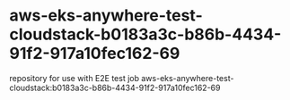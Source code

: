 # aws-eks-anywhere-test-cloudstack-b0183a3c-b86b-4434-91f2-917a10fec162-69
repository for use with E2E test job aws-eks-anywhere-test-cloudstack:b0183a3c-b86b-4434-91f2-917a10fec162-69
